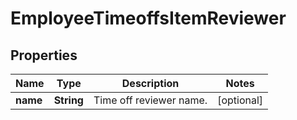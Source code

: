 

# EmployeeTimeoffsItemReviewer


## Properties

| Name | Type | Description | Notes |
|------------ | ------------- | ------------- | -------------|
|**name** | **String** | Time off reviewer name. |  [optional] |



